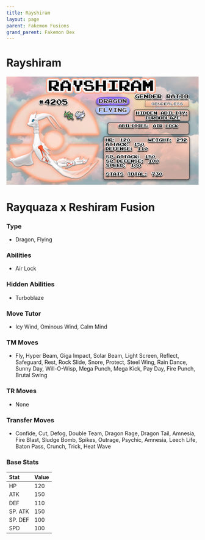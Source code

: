 ```yaml
---
title: Rayshiram
layout: page
parent: Fakemon Fusions
grand_parent: Fakemon Dex
---
```


# Rayshiram

![Image](/fakemon_pics/rayshiram.png)

# Rayquaza x Reshiram Fusion

### Type
- Dragon, Flying

### Abilities
- Air Lock

### Hidden Abilities
- Turboblaze

### Move Tutor
- Icy Wind, Ominous Wind, Calm Mind

### TM Moves
-  Fly, Hyper Beam, Giga Impact, Solar Beam, Light Screen, Reflect, Safeguard, Rest, Rock Slide, Snore, Protect, Steel Wing, Rain Dance, Sunny Day, Will-O-Wisp, Mega Punch, Mega Kick, Pay Day, Fire Punch, Brutal Swing

### TR Moves
- None

### Transfer Moves
- Confide, Cut, Defog, Double Team, Dragon Rage, Dragon Tail, Amnesia, Fire Blast, Sludge Bomb, Spikes, Outrage, Psychic, Amnesia, Leech Life, Baton Pass, Crunch, Trick, Heat Wave

### Base Stats

| Stat    | Value |
|:--------|:------|
| HP      | 120   |
| ATK     | 150   |
| DEF     | 110   |
| SP. ATK | 150   |
| SP. DEF | 100   |
| SPD     | 100   |